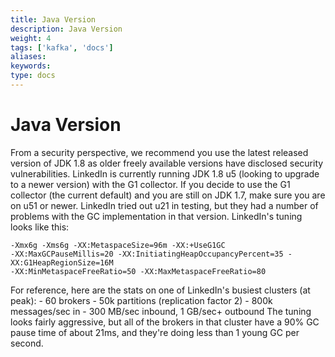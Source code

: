 ```yaml
---
title: Java Version
description: Java Version
weight: 4
tags: ['kafka', 'docs']
aliases: 
keywords: 
type: docs
---
```


# Java Version

From a security perspective, we recommend you use the latest released version of JDK 1.8 as older freely available versions have disclosed security vulnerabilities. LinkedIn is currently running JDK 1.8 u5 (looking to upgrade to a newer version) with the G1 collector. If you decide to use the G1 collector (the current default) and you are still on JDK 1.7, make sure you are on u51 or newer. LinkedIn tried out u21 in testing, but they had a number of problems with the GC implementation in that version. LinkedIn's tuning looks like this: 
    
    
    -Xmx6g -Xms6g -XX:MetaspaceSize=96m -XX:+UseG1GC
    -XX:MaxGCPauseMillis=20 -XX:InitiatingHeapOccupancyPercent=35 -XX:G1HeapRegionSize=16M
    -XX:MinMetaspaceFreeRatio=50 -XX:MaxMetaspaceFreeRatio=80
    

For reference, here are the stats on one of LinkedIn's busiest clusters (at peak): \- 60 brokers \- 50k partitions (replication factor 2) \- 800k messages/sec in \- 300 MB/sec inbound, 1 GB/sec+ outbound The tuning looks fairly aggressive, but all of the brokers in that cluster have a 90% GC pause time of about 21ms, and they're doing less than 1 young GC per second. 
